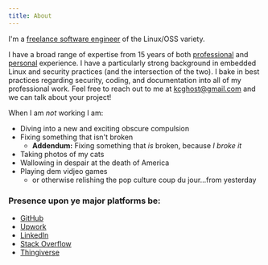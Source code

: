 ```yaml
---
title: About
---
```

I'm a [freelance software engineer](resume.html) of the Linux/OSS variety.

I have a broad range of expertise from 15 years of both [professional](resume.html) and [personal](index.html) experience.
I have a particularly strong background in embedded Linux and security practices (and the intersection of the two).
I bake in best practices regarding security, coding, and documentation into all of my professional work.
Feel free to reach out to me at [kcghost@gmail.com](mailto:kcghost@gmail.com) and we can talk about your project!

When I am *not* working I am:

* Diving into a new and exciting obscure compulsion
* Fixing something that isn't broken
	* **Addendum:** Fixing something that *is* broken, because *I broke it*
* Taking photos of my cats
* Wallowing in despair at the death of America
* Playing dem vidjeo games
	* or otherwise relishing the pop culture coup du jour...from yesterday

### Presence upon ye major platforms be:

* [GitHub](https://github.com/kcghost)
* [Upwork](https://www.upwork.com/freelancers/~0176125ee49b30b161)
* [LinkedIn](https://www.linkedin.com/in/caseyfitzpatrick42)
* [Stack Overflow](http://stackoverflow.com/users/2916285/kcghost)
* [Thingiverse](http://www.thingiverse.com/kcghost/about)
